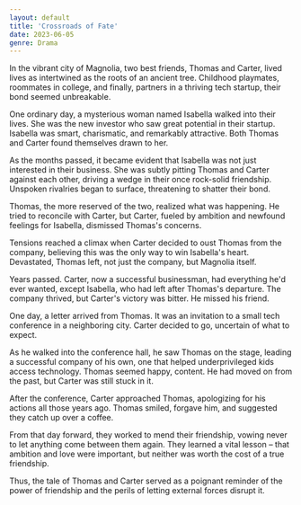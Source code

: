 ```yaml
---
layout: default
title: 'Crossroads of Fate'
date: 2023-06-05
genre: Drama
---
```


In the vibrant city of Magnolia, two best friends, Thomas and Carter, lived lives as intertwined as the roots of an ancient tree. Childhood playmates, roommates in college, and finally, partners in a thriving tech startup, their bond seemed unbreakable.

One ordinary day, a mysterious woman named Isabella walked into their lives. She was the new investor who saw great potential in their startup. Isabella was smart, charismatic, and remarkably attractive. Both Thomas and Carter found themselves drawn to her.

As the months passed, it became evident that Isabella was not just interested in their business. She was subtly pitting Thomas and Carter against each other, driving a wedge in their once rock-solid friendship. Unspoken rivalries began to surface, threatening to shatter their bond.

Thomas, the more reserved of the two, realized what was happening. He tried to reconcile with Carter, but Carter, fueled by ambition and newfound feelings for Isabella, dismissed Thomas's concerns.

Tensions reached a climax when Carter decided to oust Thomas from the company, believing this was the only way to win Isabella's heart. Devastated, Thomas left, not just the company, but Magnolia itself.

Years passed. Carter, now a successful businessman, had everything he'd ever wanted, except Isabella, who had left after Thomas's departure. The company thrived, but Carter's victory was bitter. He missed his friend.

One day, a letter arrived from Thomas. It was an invitation to a small tech conference in a neighboring city. Carter decided to go, uncertain of what to expect.

As he walked into the conference hall, he saw Thomas on the stage, leading a successful company of his own, one that helped underprivileged kids access technology. Thomas seemed happy, content. He had moved on from the past, but Carter was still stuck in it.

After the conference, Carter approached Thomas, apologizing for his actions all those years ago. Thomas smiled, forgave him, and suggested they catch up over a coffee.

From that day forward, they worked to mend their friendship, vowing never to let anything come between them again. They learned a vital lesson – that ambition and love were important, but neither was worth the cost of a true friendship.

Thus, the tale of Thomas and Carter served as a poignant reminder of the power of friendship and the perils of letting external forces disrupt it.
